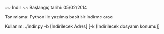 ~~ İndir ~~
Başlangıç tarihi: 05/02/2014

Tanımlama:
Python ile yazılmış basit bir indirme aracı

Kullanım:
./indir.py -b [İndirilecek Adres] [-k [İndirilecek dosyanın konumu]]
